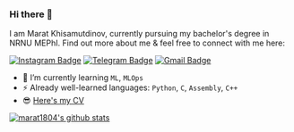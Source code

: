### Hi there 👋

<!--
**marat1804/marat1804** is a ✨ _special_ ✨ repository because its `README.md` (this file) appears on your GitHub profile.

Here are some ideas to get you started:

- 🔭 I’m currently working on ...
- 🌱 I’m currently learning ...
- 👯 I’m looking to collaborate on ...
- 🤔 I’m looking for help with ...
- 💬 Ask me about ...
- 📫 How to reach me: ...
- 😄 Pronouns: ...
- ⚡ Fun fact: ...
-->
I am Marat Khisamutdinov, currently pursuing my bachelor's degree in NRNU MEPhI. Find out more about me & feel free to connect with me here:

[![Instagram Badge](https://img.shields.io/badge/-marat.aidarovich-black?style=flat-square&logo=instagram&logoColor=white&link=https://www.instagram.com/marat.aidarovich/)](https://www.instagram.com/marat.aidarovich/)
[![Telegram Badge](https://img.shields.io/badge/-marat_aidarovich-black?style=flat-square&logo=telegram&logoColor=white&link=https://t.me/marat_aidarovich)](https://t.me/marat_aidarovich)
[![Gmail Badge](https://img.shields.io/badge/-maratcoop11@gmail.com-c14438?style=flat-square&logo=Gmail&logoColor=white&link=mailto:maratcoop11@gmail.com)](mailto:kanna6501@gmail.com)

- 🌱 I’m currently learning `ML`, `MLOps`
- ⚡ Already well-learned languages: `Python`, `C`, `Assembly`, `C++`
- 😎 [Here's my CV](https://github.com/marat1804/CV)


<a href="https://github.com/marat1804">
 <img align="center" src="https://github-readme-stats.vercel.app/api?username=marat1804&show_icons=true&theme=dark&line_height=27" alt="marat1804's github stats"/>
</a>

<br/>
